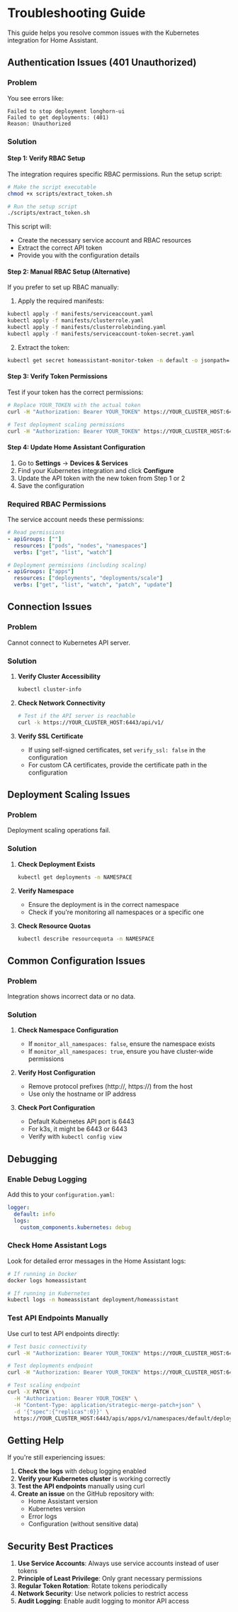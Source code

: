 # Troubleshooting Guide

This guide helps you resolve common issues with the Kubernetes integration for Home Assistant.

## Authentication Issues (401 Unauthorized)

### Problem
You see errors like:
```
Failed to stop deployment longhorn-ui
Failed to get deployments: (401)
Reason: Unauthorized
```

### Solution

#### Step 1: Verify RBAC Setup
The integration requires specific RBAC permissions. Run the setup script:

```bash
# Make the script executable
chmod +x scripts/extract_token.sh

# Run the setup script
./scripts/extract_token.sh
```

This script will:
- Create the necessary service account and RBAC resources
- Extract the correct API token
- Provide you with the configuration details

#### Step 2: Manual RBAC Setup (Alternative)
If you prefer to set up RBAC manually:

1. Apply the required manifests:
```bash
kubectl apply -f manifests/serviceaccount.yaml
kubectl apply -f manifests/clusterrole.yaml
kubectl apply -f manifests/clusterrolebinding.yaml
kubectl apply -f manifests/serviceaccount-token-secret.yaml
```

2. Extract the token:
```bash
kubectl get secret homeassistant-monitor-token -n default -o jsonpath='{.data.token}' | base64 -d
```

#### Step 3: Verify Token Permissions
Test if your token has the correct permissions:

```bash
# Replace YOUR_TOKEN with the actual token
curl -H "Authorization: Bearer YOUR_TOKEN" https://YOUR_CLUSTER_HOST:6443/api/v1/

# Test deployment scaling permissions
curl -H "Authorization: Bearer YOUR_TOKEN" https://YOUR_CLUSTER_HOST:6443/apis/apps/v1/namespaces/default/deployments
```

#### Step 4: Update Home Assistant Configuration
1. Go to **Settings** → **Devices & Services**
2. Find your Kubernetes integration and click **Configure**
3. Update the API token with the new token from Step 1 or 2
4. Save the configuration

### Required RBAC Permissions
The service account needs these permissions:

```yaml
# Read permissions
- apiGroups: [""]
  resources: ["pods", "nodes", "namespaces"]
  verbs: ["get", "list", "watch"]

# Deployment permissions (including scaling)
- apiGroups: ["apps"]
  resources: ["deployments", "deployments/scale"]
  verbs: ["get", "list", "watch", "patch", "update"]
```

## Connection Issues

### Problem
Cannot connect to Kubernetes API server.

### Solution

1. **Verify Cluster Accessibility**
   ```bash
   kubectl cluster-info
   ```

2. **Check Network Connectivity**
   ```bash
   # Test if the API server is reachable
   curl -k https://YOUR_CLUSTER_HOST:6443/api/v1/
   ```

3. **Verify SSL Certificate**
   - If using self-signed certificates, set `verify_ssl: false` in the configuration
   - For custom CA certificates, provide the certificate path in the configuration

## Deployment Scaling Issues

### Problem
Deployment scaling operations fail.

### Solution

1. **Check Deployment Exists**
   ```bash
   kubectl get deployments -n NAMESPACE
   ```

2. **Verify Namespace**
   - Ensure the deployment is in the correct namespace
   - Check if you're monitoring all namespaces or a specific one

3. **Check Resource Quotas**
   ```bash
   kubectl describe resourcequota -n NAMESPACE
   ```

## Common Configuration Issues

### Problem
Integration shows incorrect data or no data.

### Solution

1. **Check Namespace Configuration**
   - If `monitor_all_namespaces: false`, ensure the namespace exists
   - If `monitor_all_namespaces: true`, ensure you have cluster-wide permissions

2. **Verify Host Configuration**
   - Remove protocol prefixes (http://, https://) from the host
   - Use only the hostname or IP address

3. **Check Port Configuration**
   - Default Kubernetes API port is 6443
   - For k3s, it might be 6443 or 6443
   - Verify with `kubectl config view`

## Debugging

### Enable Debug Logging
Add this to your `configuration.yaml`:

```yaml
logger:
  default: info
  logs:
    custom_components.kubernetes: debug
```

### Check Home Assistant Logs
Look for detailed error messages in the Home Assistant logs:

```bash
# If running in Docker
docker logs homeassistant

# If running in Kubernetes
kubectl logs -n homeassistant deployment/homeassistant
```

### Test API Endpoints Manually
Use curl to test API endpoints directly:

```bash
# Test basic connectivity
curl -H "Authorization: Bearer YOUR_TOKEN" https://YOUR_CLUSTER_HOST:6443/api/v1/

# Test deployments endpoint
curl -H "Authorization: Bearer YOUR_TOKEN" https://YOUR_CLUSTER_HOST:6443/apis/apps/v1/namespaces/default/deployments

# Test scaling endpoint
curl -X PATCH \
  -H "Authorization: Bearer YOUR_TOKEN" \
  -H "Content-Type: application/strategic-merge-patch+json" \
  -d '{"spec":{"replicas":0}}' \
  https://YOUR_CLUSTER_HOST:6443/apis/apps/v1/namespaces/default/deployments/DEPLOYMENT_NAME/scale
```

## Getting Help

If you're still experiencing issues:

1. **Check the logs** with debug logging enabled
2. **Verify your Kubernetes cluster** is working correctly
3. **Test the API endpoints** manually using curl
4. **Create an issue** on the GitHub repository with:
   - Home Assistant version
   - Kubernetes version
   - Error logs
   - Configuration (without sensitive data)

## Security Best Practices

1. **Use Service Accounts**: Always use service accounts instead of user tokens
2. **Principle of Least Privilege**: Only grant necessary permissions
3. **Regular Token Rotation**: Rotate tokens periodically
4. **Network Security**: Use network policies to restrict access
5. **Audit Logging**: Enable audit logging to monitor API access
